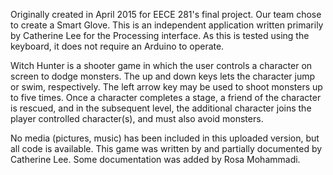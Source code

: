 Originally created in April 2015 for EECE 281's final project. Our team chose to create a Smart Glove. This is an independent application written primarily by Catherine Lee for the Processing interface. As this is tested using the keyboard, it does not require an Arduino to operate.

Witch Hunter is a shooter game in which the user controls a character on screen to dodge monsters. The up and down keys lets the character jump or swim, respectively. The left arrow key may be used to shoot monsters up to five times. Once a character completes a stage, a friend of the character is rescued, and in the subsequent level, the additional character joins the player controlled character(s), and must also avoid monsters.

No media (pictures, music) has been included in this uploaded version, but all code is available. This game was written by and partially documented by Catherine Lee. Some documentation was added by Rosa Mohammadi.
